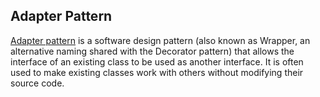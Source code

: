 ## Adapter Pattern

[Adapter pattern](https://en.wikipedia.org/wiki/Adapter_pattern) is a software design pattern (also known as Wrapper, 
an alternative naming shared with the Decorator pattern) that allows 
the interface of an existing class to be used as another interface.
It is often used to make existing classes work with others without 
modifying their source code.